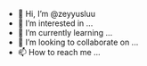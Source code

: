 - 👋 Hi, I’m @zeyyusluu
- 👀 I’m interested in ...
- 🌱 I’m currently learning ...
- 💞️ I’m looking to collaborate on ...
- 📫 How to reach me ...

<!---
zeyyusluu/zeyyusluu is a ✨ special ✨ repository because its `README.md` (this file) appears on your GitHub profile.
You can click the Preview link to take a look at your changes.
--->

